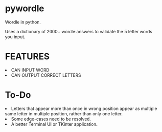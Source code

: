 # pywordle
Wordle in python.


Uses a dictionary of 2000+ wordle answers to validate the 5 letter words you input.

# FEATURES
<li>CAN INPUT WORD</li>
<li>CAN OUTPUT CORRECT LETTERS</li>

# To-Do
<li>Letters that appear more than once in wrong position appear as multiple same letter in multiple position, rather than only one letter.</li>
<li>Some edge-cases need to be resolved.</li>
<li>A better Terminal UI or TKinter application.</li>
